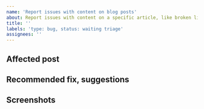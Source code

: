 ```yaml
---
name: 'Report issues with content on blog posts'
about: Report issues with content on a specific article, like broken links, typos, missing parts, etc.
title: ''
labels: 'type: bug, status: waiting triage'
assignees: ''
---
```


<!-- 
NOTE: Your issue may already be reported! Please search on the issue tracker before creating one. 
-->

## Affected post

<!-- Add a link to the page with the problem. -->

## Recommended fix, suggestions

<!-- A clear and concise description of how you want to update it. -->

## Screenshots

<!-- If possible, add a screenshot here (you can drag and drop, png, jpg, gif, etc. in this box). -->